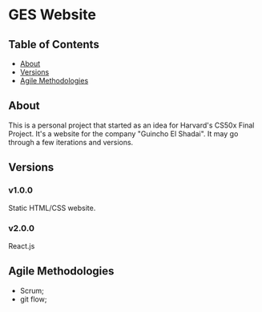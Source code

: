 # GES Website

## Table of Contents

- [About](#about)
- [Versions](#versions)
- [Agile Methodologies](#agile-methodologies)

## About 

This is a personal project that started as an idea for Harvard's CS50x Final Project. It's a website for the company "Guincho El Shadai". It may go through a few iterations and versions.

## Versions

### v1.0.0

Static HTML/CSS website.

### v2.0.0

React.js

## Agile Methodologies

- Scrum;
- git flow;
